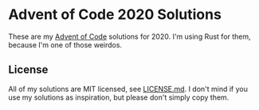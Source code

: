 # Advent of Code 2020 Solutions

These are my [Advent of Code](https://adventofcode.com/2020) solutions for 2020. I'm using Rust for them, because I'm one of those weirdos.

## License

All of my solutions are MIT licensed, see [LICENSE.md](LICENSE.md). I don't mind if you use my solutions as inspiration, but please don't simply copy them.

